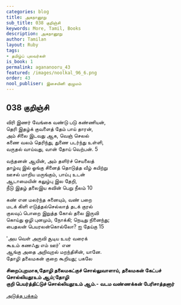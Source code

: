 ```yaml
---
categories: blog
title: அகநானூறு
sub_title: 038 குறிஞ்சி
keywords: More, Tamil, Books
description: அகநானூறு
author: Tamilan
layout: Ruby
tags:
- தமிழ்ப் புலவர்கள்
is_book: 1
permalink: agananooru_43
featured: /images/noolkal_96_6.png
order: 43
nool_publiser: இசையினி குழுமம்
---
```



## 038 குறிஞ்சி

விரி இணர் வேங்கை வண்டு படு கண்ணியன்,  
தெரி இதழ்க் குவளைத் தேம் பாய் தாரன்,  
அம் சிலை இடவது ஆக, வெஞ் செலல்  
கணை வலம் தெரிந்து, துணை படர்ந்து உள்ளி,  
வருதல் வாய்வது, வான் தோய் வெற்பன். 5

வந்தனன் ஆயின், அம் தளிர்ச் செயலைத்  
தாழ்வு இல் ஓங்கு சினைத் தொடுத்த வீழ் கயிற்று  
ஊசல் மாறிய மருங்கும், பாய்பு உடன்  
ஆடாமையின் கலுழ்பு இல தேறி,  
நீடு இதழ் தலைஇய கவின் பெறு நீலம் 10

கண் என மலர்ந்த சுனையும், வண் பறை  
மடக் கிளி எடுத்தல்செல்லாத் தடக் குரல்  
குலவுப் பொறை இறுத்த கோல் தலை இருவி  
கொய்து ஒழி புனமும், நோக்கி; நெடிது நினைந்து;  
பைதலன் பெயரலன்கொல்லோ? ஐ தேய்கு 15

'அய வெள் அருவி சூடிய உயர் வரைக்  
கூஉம் கணஃது எம் ஊர்' என  
ஆங்கு அதை அறிவுறல் மறந்திசின், யானே.  
தோழி தலைமகன் குறை கூறியது; பகலே

**சிறைப்புறமாக,தோழி தலைமகட்குச் சொல்லுவாளாய், தலைமகன் கேட்பச் சொல்லியதூஉம் ஆம்;தோழி  
குறி பெயர்த்திட்டுச் சொல்லியதூஉம் ஆம்.- வடம வண்ணக்கன் பேரிசாத்தனார்**

[அடுத்த பக்கம்](agananooru_44)